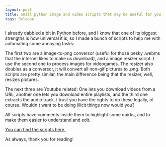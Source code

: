 ```yaml
---
layout: post
title: Small python image and video scripts that may be useful for you too
tags: Release
---
```


I already dabbled a bit in Python before, and I know that one of its biggest strengths is how universal it is, so I made a bunch of scripts to help me with automating some annoying tasks:

The first two are a image-to-png conversor (useful for those pesky .webms that the internet likes to make us download), and a image resizer script. I use the second one to process images for videogames.
The resizer also doubles as a conversor, it will convert all non-gif pictures to .png. Both scripts are pretty similar, the main difference being that the resizer, well, resizes pictures.

The next three are Youtube related: One lets you download videos from a URL, another one lets you download entire playlists, and the third one extracts the audio track. I trust you have the rights to do these legally, of course. Wouldn't want to be doing illicit things now would you?

All scripts have comments inside them to highlight some quirks, and to make them easier to understand and edit.

<a href="https://github.com/JackTheRedCreeper/website/tree/master/Python%20Scripts">You can find the scripts here.</a>

As always, thank you for reading!

